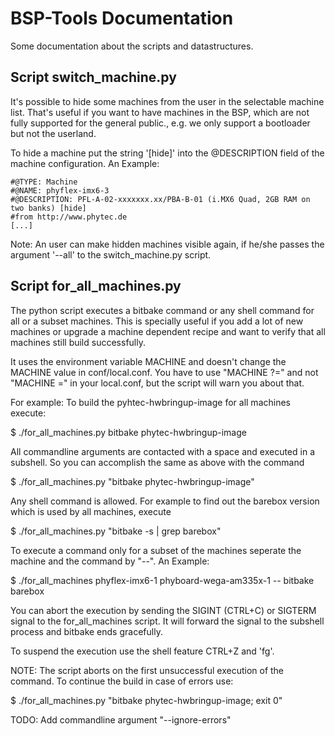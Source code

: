 
BSP-Tools Documentation
=======================

Some documentation about the scripts and datastructures.


Script switch_machine.py
-------------------------

It's possible to hide some machines from the user in the selectable machine
list. That's useful if you want to have machines in the BSP, which are not
fully supported for the general public., e.g. we only support a bootloader but
not the userland.

To hide a machine put the string '[hide]' into the @DESCRIPTION field of the
machine configuration. An Example:

    #@TYPE: Machine
    #@NAME: phyflex-imx6-3
    #@DESCRIPTION: PFL-A-02-xxxxxxx.xx/PBA-B-01 (i.MX6 Quad, 2GB RAM on two banks) [hide]
    #from http://www.phytec.de
    [...]

Note: An user can make hidden machines visible again, if he/she passes the
argument '--all' to the switch_machine.py script.


Script for_all_machines.py
--------------------------

The python script executes a bitbake command or any shell command for all or a
subset machines. This is specially useful if you add a lot of new machines or
upgrade a machine dependent recipe and want to verify that all machines still
build successfully.

It uses the environment variable MACHINE and doesn't change the MACHINE value
in conf/local.conf. You have to use "MACHINE ?=" and not "MACHINE =" in your
local.conf, but the script will warn you about that.

For example: To build the pyhtec-hwbringup-image for all machines execute:

   $ ./for_all_machines.py bitbake phytec-hwbringup-image

All commandline arguments are contacted with a space and executed in a
subshell. So you can accomplish the same as above with the command

   $ ./for_all_machines.py "bitbake phytec-hwbringup-image"

Any shell command is allowed. For example to find out the barebox version which
is used by all machines, execute

   $ ./for_all_machines.py "bitbake -s | grep barebox"

To execute a command only for a subset of the machines seperate the machine and
the command by "--". An Example:

   $ ./for_all_machines phyflex-imx6-1 phyboard-wega-am335x-1 -- bitbake barebox

You can abort the execution by sending the SIGINT (CTRL+C) or SIGTERM signal to
the for_all_machines script. It will forward the signal to the subshell process
and bitbake ends gracefully.

To suspend the execution use the shell feature CTRL+Z and 'fg'.

NOTE: The script aborts on the first unsuccessful execution of the command. To
continue the build in case of errors use:

   $ ./for_all_machines.py "bitbake phytec-hwbringup-image; exit 0"

TODO: Add commandline argument "--ignore-errors"
